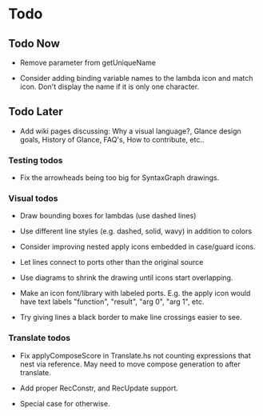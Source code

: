 # Todo

## Todo Now
* Remove parameter from getUniqueName

* Consider adding binding variable names to the lambda icon and match icon. Don't display the name if it is only one character.

## Todo Later
* Add wiki pages discussing: Why a visual language?, Glance design goals, History of Glance, FAQ's, How to contribute, etc..

### Testing todos
* Fix the arrowheads being too big for SyntaxGraph drawings.

### Visual todos
* Draw bounding boxes for lambdas (use dashed lines)

* Use different line styles (e.g. dashed, solid, wavy) in addition to colors

* Consider improving nested apply icons embedded in case/guard icons.

* Let lines connect to ports other than the original source

* Use diagrams to shrink the drawing until icons start overlapping.

* Make an icon font/library with labeled ports. E.g. the apply icon would have text labels "function", "result", "arg 0", "arg 1", etc.

* Try giving lines a black border to make line crossings easier to see.

### Translate todos
* Fix applyComposeScore in Translate.hs not counting expressions that nest via reference. May need to move compose generation to after translate.

* Add proper RecConstr, and RecUpdate support.

* Special case for otherwise.
